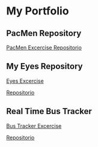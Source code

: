 # My Portfolio
## PacMen Repository
  <a href="https://rolandovaldir.github.io/Portfolio_PacMen/"> PacMen Excercise </a>
  <a href="https://github.com/rolandovaldir/Portfolio_PacMen"> Repositorio</a>
## My Eyes Repository
  <a href="https://rolandovaldir.github.io/Portfolio_Eyes/"> Eyes Excercise </a></p>
  <a href="https://github.com/rolandovaldir/Portfolio_Eyes"> Repositorio</a>
## Real Time Bus Tracker
  <a href="https://rolandovaldir.github.io/Portfolio_BusTrack/"> Bus Tracker Excercise </a></p>
  <a href="https://github.com/rolandovaldir/Portfolio_BusTrack"> Repositorio</a>
